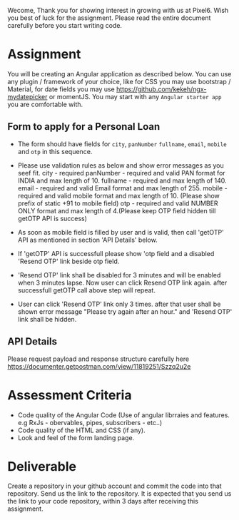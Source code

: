 Wecome, Thank you for showing interest in growing with us at Pixel6. Wish you best of luck for the assignment. Please read the entire document carefully before you start writing code.

# Assignment
You will be creating an Angular application as described below. You can use any plugin / framework of your choice, like for CSS you may use bootstrap / Material, for date fields you may use https://github.com/kekeh/ngx-mydatepicker or momentJS.
You may start with any `Angular starter app` you are comfortable with.

## Form to apply for a Personal Loan
- The form should have fields for `city`, `panNumber` `fullname`, `email`, `mobile` and `otp` in this sequence.
- Please use validation rules as below and show error messages as you seef fit.
   city - required
   panNumber - required and valid PAN format for INDIA and max length of 10.
   fullname - required and max length of 140.
   email - required and valid Email format and max length of 255.
   mobile - required and valid mobile format and max length of 10. (Please show prefix of static +91 to mobile field)
   otp - required and valid NUMBER ONLY format and max length of 4.(Please keep OTP field hidden till getOTP API is success)

- As soon as mobile field is filled by user and is valid, then call 'getOTP' API as mentioned in section 'API Details' below.
- If 'getOTP' API is successfull please show 'otp field and a disabled 'Resend OTP' link beside otp field.
- 'Resend OTP' link shall be disabled for 3 minutes and will be enabled when 3 minutes lapse. Now user can click Resend OTP link again. after successfull getOTP call above step will repeat.
-  User can click 'Resend OTP' link only 3 times. after that user shall be shown error message "Please try again after an hour." and 'Resend OTP' link shall be hidden.

## API Details
Please request payload and response structure carefully here https://documenter.getpostman.com/view/11819251/Szzq2u2e 


# Assessment Criteria
- Code quality of the Angular Code (Use of angular librraies and features. e.g RxJs - obervables, pipes, subscribers - etc..)
- Code quality of the HTML and CSS (if any).
- Look and feel of the form landing page.

# Deliverable
Create a repository in your github account and commit the code into that repository. Send us the link to the repository.
It is expected that you send us the link to your code repository, within 3 days after receiving this assignment.

